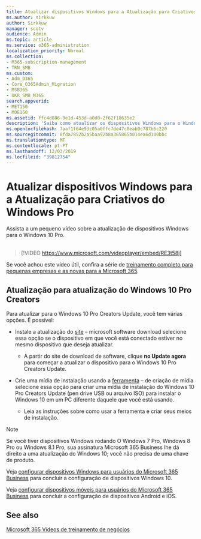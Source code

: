 ```yaml
---
title: Atualizar dispositivos Windows para a Atualização para Criativos do Windows Pro
ms.author: sirkkuw
author: Sirkkuw
manager: scotv
audience: Admin
ms.topic: article
ms.service: o365-administration
localization_priority: Normal
ms.collection:
- M365-subscription-management
- TRN_SMB
ms.custom:
- Adm_O365
- Core_O365Admin_Migration
- MSB365
- OKR_SMB_M365
search.appverid:
- MET150
- MOE150
ms.assetid: ffc4d886-9e1d-453d-a0d0-2f62f18635e2
description: 'Saiba como atualizar os dispositivos Windows para o Windows 10 Pro Creators Update. '
ms.openlocfilehash: 7aaf1f64e93c05a0ffc7de47c8eab9c787b6c220
ms.sourcegitcommit: 8fda7852b2a5baa92b8a365865b014ea6d100bbc
ms.translationtype: MT
ms.contentlocale: pt-PT
ms.lasthandoff: 12/03/2019
ms.locfileid: "39812754"
---
```

# <a name="upgrade-windows-devices-to-windows-pro-creators-update"></a>Atualizar dispositivos Windows para a Atualização para Criativos do Windows Pro

Assista a um pequeno vídeo sobre a atualização de dispositivos Windows para o Windows 10 Pro.<br><br>

> [!VIDEO https://www.microsoft.com/videoplayer/embed/RE3t58j] 

Se você achou este vídeo útil, confira a série de [treinamento completo para pequenas empresas e as novas para a Microsoft 365](https://support.office.com/article/6ab4bbcd-79cf-4000-a0bd-d42ce4d12816).

## <a name="upgrade-to-windows-10-pro-creators-update"></a>Atualização para atualização do Windows 10 Pro Creators
  
Para atualizar para o Windows 10 Pro Creators Update, você tem várias opções. É possível:
    
- Instale a atualização do [site](https://go.microsoft.com/fwlink/?LinkID=836951 ) &ndash; microsoft software download selecione essa opção se o dispositivo em que você está conectado estiver no mesmo dispositivo que deseja atualizar. 

    - A partir do site de download de software, clique **no Update agora** para começar a atualizar o dispositivo para o Windows 10 Pro Creators Update. 
    
- Crie uma mídia de instalação usando a [ferramenta](https://go.microsoft.com/fwlink/?LinkID=836960) &ndash; de criação de mídia selecione essa opção para criar uma mídia de instalação do Windows 10 Pro Creators Update (pen drive USB ou arquivo ISO) para instalar o Windows 10 em um PC diferente daquele que você está usando.

    - Leia as instruções sobre como usar a ferramenta e criar seus meios de instalação. 

> [!NOTE]
> Se você tiver dispositivos Windows rodando O Windows 7 Pro, Windows 8 Pro ou Windows 8.1 Pro, sua assinatura Microsoft 365 Business lhe dá direito a uma atualização do Windows 10; você não precisa de uma chave de produto.
    
Veja [configurar dispositivos Windows para usuários do Microsoft 365 Business](set-up-windows-devices.md) para concluir a configuração de dispositivos Windows 10. 
  
Veja [configurar dispositivos móveis para usuários do Microsoft 365 Business](set-up-mobile-devices.md) para concluir a configuração de dispositivos Android e iOS. 
  
## <a name="see-also"></a>See also

[Microsoft 365 Vídeos de treinamento de negócios](https://support.office.com/article/6ab4bbcd-79cf-4000-a0bd-d42ce4d12816)
